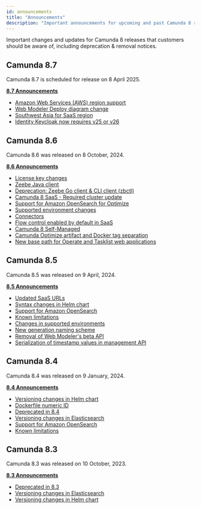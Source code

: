 ```yaml
---
id: announcements
title: "Announcements"
description: "Important announcements for upcoming and past Camunda 8 releases that customers should be aware of, including deprecation & removal notices."
---
```


Important changes and updates for Camunda 8 releases that customers should be aware of, including deprecation & removal notices.

## Camunda 8.7

Camunda 8.7 is scheduled for release on 8 April 2025.

<div class="double-column-container">
<div class="double-column-left">

**[8.7 Announcements](/reference/announcements/870.md)**

</div>
<div class="double-column-right">

<!--- [Ad-hoc subprocesses](#)
- [Document handling](#)
- [RPA](#)
  - [Fetch RPA resource API](#)
  - [deployResourceAPI for RPA](#) -->

- [Amazon Web Services (AWS) region support](/reference/announcements/870.md#amazon-web-services-aws-region-support-saas)
- [Web Modeler Deploy diagram change](/reference/announcements/870.md#web-modeler-deploy-diagram-change)
- [Southwest Asia for SaaS region](/reference/announcements/870.md#southeast-asia-region-for-saas-customers-saas)
- [Identity Keycloak now requires v25 or v26](/reference/announcements/870.md#identity-keycloak-now-requires-v25-or-v26-self-managed)

</div>
</div>

## Camunda 8.6

Camunda 8.6 was released on 8 October, 2024.

<div class="double-column-container">
<div class="double-column-left">

**[8.6 Announcements](/reference/announcements/860.md)**

</div>
<div class="double-column-right">

- [License key changes](/reference/announcements/860.md#license-key-changes)
- [Zeebe Java client](/reference/announcements/860.md#zeebe-java-client)
- [Deprecation: Zeebe Go client & CLI client (zbctl)](/reference/announcements/860.md#deprecation-zeebe-go-client--cli-client-zbctl)
- [Camunda 8 SaaS - Required cluster update](/reference/announcements/860.md#camunda-8-saas---required-cluster-update)
- [Support for Amazon OpenSearch for Optimize](/reference/announcements/860.md#support-for-amazon-opensearch-for-optimize)
- [Supported environment changes](/reference/announcements/860.md#supported-environment-changes-openjdk-elasticsearch-amazon-opensearch)
- [Connectors](/reference/announcements/860.md#connectors)
- [Flow control enabled by default in SaaS](/reference/announcements/860.md#flow-control-enabled-by-default-in-saas)
- [Camunda 8 Self-Managed](/reference/announcements/860.md#camunda-8-self-managed)
- [Camunda Optimize artifact and Docker tag separation](/reference/announcements/860.md#camunda-optimize-artifact-and-docker-tag-separation)
- [New base path for Operate and Tasklist web applications](/reference/announcements/860.md#new-base-path-for-operate-and-tasklist-web-applications)

</div>
</div>

## Camunda 8.5

Camunda 8.5 was released on 9 April, 2024.

<div class="double-column-container">
<div class="double-column-left">

**[8.5 Announcements](/reference/announcements/850.md#camunda-85)**

</div>
<div class="double-column-right">

- [Updated SaaS URLs](/reference/announcements/850.md#updated-saas-urls)
- [Syntax changes in Helm chart](/reference/announcements/850.md#syntax-changes-in-helm-chart)
- [Support for Amazon OpenSearch](/reference/announcements/850.md#support-for-amazon-opensearch)
- [Known limitations](/reference/announcements/850.md#known-limitations)
- [Changes in supported environments](/reference/announcements/850.md#changes-in-supported-environments)
- [New generation naming scheme](/reference/announcements/850.md#camunda-saas-new-generation-naming-scheme)
- [Removal of Web Modeler's beta API](/reference/announcements/850.md#removal-of-web-modelers-beta-api)
- [Serialization of timestamp values in management API](/reference/announcements/850.md#zeebe-850-breaks-serialization-of-timestamp-values-in-management-api-self-managed-only)

</div>
</div>

## Camunda 8.4

Camunda 8.4 was released on 9 January, 2024.

<div class="double-column-container">
<div class="double-column-left">

**[8.4 Announcements](/reference/announcements/850.md#camunda-84)**

</div>
<div class="double-column-right">

- [Versioning changes in Helm chart](/reference/announcements/850.md#versioning-changes-in-helm-chart)
- [Dockerfile numeric ID](/reference/announcements/850.md#dockerfile-numeric-id)
- [Deprecated in 8.4](/reference/announcements/850.md#deprecated-in-84)
- [Versioning changes in Elasticsearch](/reference/announcements/850.md#versioning-changes-in-elasticsearch)
- [Support for Amazon OpenSearch](/reference/announcements/850.md#support-for-amazon-opensearch-1)
- [Known limitations](/reference/announcements/850.md#known-limitations-1)

</div>
</div>

## Camunda 8.3

Camunda 8.3 was released on 10 October, 2023.

<div class="double-column-container">
<div class="double-column-left">

**[8.3 Announcements](/reference/announcements/850.md#camunda-83)**

</div>
<div class="double-column-right">

- [Deprecated in 8.3](/reference/announcements/850.md#deprecated-in-83)
- [Versioning changes in Elasticsearch](/reference/announcements/850.md#versioning-changes-in-elasticsearch-1)
- [Versioning changes in Helm chart](/reference/announcements/850.md#versioning-changes-in-helm-chart-1)

</div>
</div>
